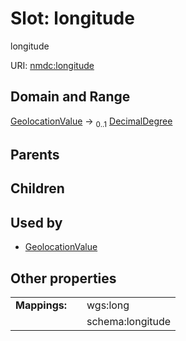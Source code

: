 
# Slot: longitude


longitude

URI: [nmdc:longitude](https://microbiomedata/meta/longitude)


## Domain and Range

[GeolocationValue](GeolocationValue.md) &#8594;  <sub>0..1</sub> [DecimalDegree](types/DecimalDegree.md)

## Parents


## Children


## Used by

 * [GeolocationValue](GeolocationValue.md)

## Other properties

|  |  |  |
| --- | --- | --- |
| **Mappings:** | | wgs:long |
|  | | schema:longitude |

